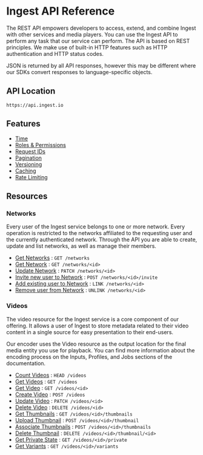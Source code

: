 # Ingest API Reference

The REST API empowers developers to access, extend, and combine Ingest with other services and media players. You can use the Ingest API to perform any task that our service can perform. The API is based on REST principles. We make use of built-in HTTP features such as HTTP authentication and HTTP status codes.

JSON is returned by all API responses, however this may be different where our SDKs convert responses to language-specific objects.

## API Location

`https://api.ingest.io`

## Features
* [Time](time.md)
* [Roles & Permissions](roles-and-permissions.md)
* [Request IDs](request-ids.md)
* [Pagination](pagination.md)
* [Versioning](versioning.md)
* [Caching](caching.md)
* [Rate Limiting](rate-limiting.md)

## Resources

### Networks

Every user of the Ingest service belongs to one or more network. Every operation is restricted to the networks affiliated to the requesting user and the currently authenticated network. Through the API you are able to create, update and list networks, as well as manage their members.

* [Get Networks](networks/get.md) : `GET /networks`
* [Get Network](networks/get-single.md) : `GET /networks/<id>`
* [Update Network](networks/update.md) : `PATCH /networks/<id>`
* [Invite new user to Network](networks/user-invite.md) : `POST /networks/<id>/invite`
* [Add existing user to Network](networks/user-add.md) : `LINK /networks/<id>`
* [Remove user from Network](networks/user-remove.md) : `UNLINK /networks/<id>`

### Videos

The video resource for the Ingest service is a core component of our offering. It allows a user of Ingest to store metadata related to their video content in a single source for easy presentation to their end-users.

Our encoder uses the Video resource as the output location for the final media entity you use for playback. You can find more information about the encoding process on the Inputs, Profiles, and Jobs sections of the documentation.

* [Count Videos](videos/count.md) : `HEAD /videos`
* [Get Videos](videos/get.md) : `GET /videos`
* [Get Video](videos/get-single.md) : `GET /videos/<id>`
* [Create Video](videos/create.md) : `POST /videos`
* [Update Video](videos/update.md) : `PATCH /videos/<id>`
* [Delete Video](videos/delete.md) : `DELETE /videos/<id>`
* [Get Thumbnails](videos/get-thumbnails.md) : `GET /videos/<id>/thumbnails`
* [Upload Thumbnail](videos/upload-thumbnail.md) : `POST /videos/<id>/thumbnail`
* [Associate Thumbnails](videos/associate-thumbnails.md) : `POST /videos/<id>/thumbnails`
* [Delete Thumbnail](videos/delete-thumbnail.md) : `DELETE /videos/<id>/thumbnail/<id>`
* [Get Private State](videos/get-private.md) : `GET /videos/<id>/private`
* [Get Variants](videos/get-variants.md) : `GET /videos/<id>/variants`
